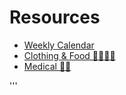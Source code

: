 # Resources

- [Weekly Calendar](/calendar.html)  
- [Clothing & Food 👕👖🥘🥗](/clothingandfood.md)  
- [Medical 🥼💉](medical.md)














'''
